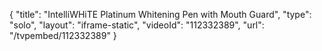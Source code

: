 {
    "title": "IntelliWHiTE Platinum Whitening Pen with Mouth Guard",
    "type": "solo",
    "layout": "iframe-static",
    "videoId": "112332389",
    "url": "\/tvpembed\/112332389"
}